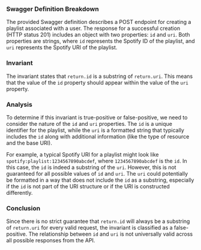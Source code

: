 ### Swagger Definition Breakdown
The provided Swagger definition describes a POST endpoint for creating a playlist associated with a user. The response for a successful creation (HTTP status 201) includes an object with two properties: `id` and `uri`. Both properties are strings, where `id` represents the Spotify ID of the playlist, and `uri` represents the Spotify URI of the playlist.

### Invariant
The invariant states that `return.id` is a substring of `return.uri`. This means that the value of the `id` property should appear within the value of the `uri` property.

### Analysis
To determine if this invariant is true-positive or false-positive, we need to consider the nature of the `id` and `uri` properties. The `id` is a unique identifier for the playlist, while the `uri` is a formatted string that typically includes the `id` along with additional information (like the type of resource and the base URI). 

For example, a typical Spotify URI for a playlist might look like `spotify:playlist:1234567890abcdef`, where `1234567890abcdef` is the `id`. In this case, the `id` is indeed a substring of the `uri`. However, this is not guaranteed for all possible values of `id` and `uri`. The `uri` could potentially be formatted in a way that does not include the `id` as a substring, especially if the `id` is not part of the URI structure or if the URI is constructed differently.

### Conclusion
Since there is no strict guarantee that `return.id` will always be a substring of `return.uri` for every valid request, the invariant is classified as a false-positive. The relationship between `id` and `uri` is not universally valid across all possible responses from the API.
